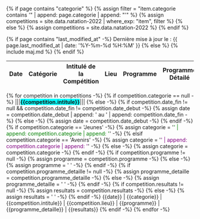 ---
---
{% if page contains "categorie" %}
{%   assign filter = "item.categorie contains '" | append: page.categorie | append: "'" %}
{%   assign competitions = site.data.natation-2022 | where_exp: "item", filter %}
{% else %}
{%   assign competitions = site.data.natation-2022 %}
{% endif %}

{% if page contains "last_modified_at" -%}
Derni&egrave;re mise &agrave; jour le :
    {{ page.last_modified_at | date: '%Y-%m-%d %H:%M' }}
{% else %}
    {% include maj.md %}
{% endif %}

Date | Catégorie | Intitulé de la Compétition | Lieu | Programme | Programme Détailé | Résultats
---|---|---|---|---|---|---
{% for competition in competitions -%}
{% if competition.categorie == null -%}
|||<span style="background-color:cyan">**{{competition.intitule}}**</span>|||
{% else -%}
{% if competition.date_fin != null && competition.date_fin != competition.date_debut -%}
{%   assign date = competition.date_debut | append: ' au ' | append: competition.date_fin -%}
{% else -%}
{%   assign date = competition.date_debut -%}
{% endif -%}
{%   if competition.categorie == 'Jeunes' -%}
{%     assign categorie = '<span style="color:green">' | append: competition.categorie | append: '</span>' -%}
{%   elsif competition.categorie == 'Avenirs' -%}
{%     assign categorie = '<span style="color:purple">' | append: competition.categorie | append: '</span>' -%}
{%   else -%}
{%     assign categorie = competition.categorie -%}
{%   endif -%}
{% if competition.programme != null -%}
{%   assign programme = competition.programme -%}
{% else -%}
{%   assign programme = ' ' -%}
{% endif -%}
{% if competition.programme_detaille != null -%}
{%   assign programme_detaille = competition.programme_detaille -%}
{% else -%}
{%   assign programme_detaille = ' ' -%}
{% endif -%}
{% if competition.resultats != null -%}
{%   assign resultats = competition.resultats -%}
{% else -%}
{%   assign resultats = ' ' -%}
{% endif -%}
{{date}} | {{categorie}} | {{competition.intitule}} | {{competition.lieu}} | {{programme}} | {{programme_detaille}} | {{resultats}}
{% endif -%}
{% endfor -%}

